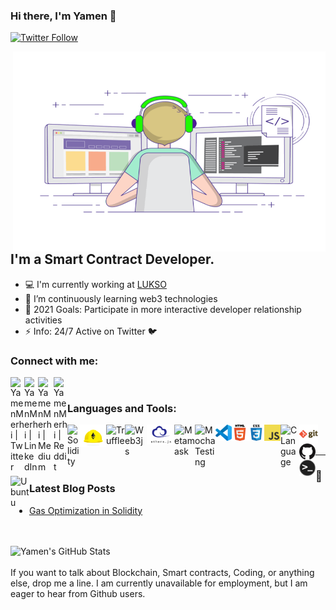 ### Hi there, I'm Yamen 👋  

[![Twitter Follow](https://img.shields.io/twitter/follow/0xYamen?color=1DA1F2&logo=twitter&style=for-the-badge)](https://twitter.com/0xYamen?ref_src=twsrc%5Etfw)


 <img align="right" alt="GIF" src="https://github.com/YamenMerhi/YamenMerhi/blob/main/coding-freak.gif?raw=true" width="500" height="320" />




## I'm a Smart Contract Developer.

- 💻  I'm currently working at [LUKSO][Lukso]
- 🌱  I’m continuously learning web3 technologies
- 🥅  2021 Goals: Participate in more interactive developer relationship activities
- ⚡  Info: 24/7 Active on Twitter  🐦

### Connect with me:


[<img align="left" alt="YamenMerhi | Twitter" width="22px" src="https://cdn.jsdelivr.net/npm/simple-icons@v3/icons/twitter.svg" />][twitter]
[<img align="left" alt="YamenMerhi | LinkedIn" width="22px" src="https://cdn.jsdelivr.net/npm/simple-icons@v3/icons/linkedin.svg" />][linkedin]
[<img align="left" alt="YamenMerhi | Medium" width="25px" src="https://iconape.com/wp-content/files/ik/11613/png/medium.png" />][Medium]
[<img align="left" alt="YamenMerhi | Reddit" width="22px" src="https://cdn3.iconfinder.com/data/icons/2018-social-media-black-and-white-logos/1000/2018_social_media_popular_app_logo_reddit-512.png" />][Reddit]

<br />

### Languages and Tools:


<img align="left" alt="Solidity" width="19px" src="https://upload.wikimedia.org/wikipedia/commons/9/98/Solidity_logo.svg" />
<img align="left" alt="Hardhat" width="43px" src="https://github.com/YamenMerhi/YamenMerhi/blob/main/20210904_195403.png" />
<img align="left" alt="Truffle" width="30px" src="https://avatars.githubusercontent.com/u/22205159?s=200&v=4" />
<img align="left" alt="Web3js" width="35px" src="https://miro.medium.com/max/1400/1*2GHi9FwnyA5UTJpcxPSG7A.jpeg" />
<img align="left" alt="etherjs" width="44px" src="https://github.com/YamenMerhi/YamenMerhi/blob/main/20210904_201245.png" />
<img align="left" alt="Metamask" width="33px" src="https://upload.wikimedia.org/wikipedia/commons/3/36/MetaMask_Fox.svg" />
<img align="left" alt="Mocha Testing" width="33px" src="https://avatars.githubusercontent.com/u/8770005?s=200&v=4" />
<img align="left" alt="Visual Studio Code" width="26px" src="https://raw.githubusercontent.com/github/explore/80688e429a7d4ef2fca1e82350fe8e3517d3494d/topics/visual-studio-code/visual-studio-code.png" />
<img align="left" alt="HTML5" width="26px" src="https://raw.githubusercontent.com/github/explore/80688e429a7d4ef2fca1e82350fe8e3517d3494d/topics/html/html.png" />
<img align="left" alt="CSS3" width="26px" src="https://raw.githubusercontent.com/github/explore/80688e429a7d4ef2fca1e82350fe8e3517d3494d/topics/css/css.png" />
<img align="left" alt="JavaScript" width="26px" src="https://raw.githubusercontent.com/github/explore/80688e429a7d4ef2fca1e82350fe8e3517d3494d/topics/javascript/javascript.png" />
<img align="left" alt="C Language" width="30px" src="https://upload.wikimedia.org/wikipedia/commons/1/18/C_Programming_Language.svg" />
<img align="left" alt="Git" width="30px" src="https://raw.githubusercontent.com/github/explore/80688e429a7d4ef2fca1e82350fe8e3517d3494d/topics/git/git.png" />
<img align="left" alt="GitHub" width="26px" src="https://raw.githubusercontent.com/github/explore/78df643247d429f6cc873026c0622819ad797942/topics/github/github.png" />
<img align="left" alt="Terminal" width="26px" src="https://raw.githubusercontent.com/github/explore/80688e429a7d4ef2fca1e82350fe8e3517d3494d/topics/terminal/terminal.png" />
<img align="left" alt="Ubuntu" width="30px" src="https://brandslogos.com/wp-content/uploads/images/large/ubuntu-logo.png" />

<br />
<br />

---

### 📕 Latest Blog Posts

- [Gas Optimization in Solidity](https://yamenmerhi.medium.com/gas-optimization-in-solidity-75945e12322f)
<br>
<br>

<img align="left" alt="Yamen's GitHub Stats" src="https://github-readme-stats.vercel.app/api?username=YamenMerhi&show_icons=true&hide_border=true" />
<br>
<br>
If you want to talk about Blockchain, Smart contracts, Coding, or anything else, drop me a line. I am currently unavailable for employment, but I am eager to hear from Github users.

[Lukso]: https://lukso.network/
[twitter]: https://twitter.com/0xYamen
[Reddit]: https://www.reddit.com/user/YamenMerhi
[Medium]: https://yamenmerhi.medium.com/
[linkedin]: https://www.linkedin.com/in/yamenmerhi/

